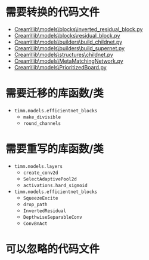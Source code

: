 # 需要转换的代码文件

- [Cream\lib\models\blocks\inverted_residual_block.py](Cream\lib\models\blocks\inverted_residual_block.py)
- [Cream\lib\models\blocks\residual_block.py](Cream\lib\models\blocks\residual_block.py)
- [Cream\lib\models\builders\build_childnet.py](Cream\lib\models\builders\build_childnet.py)
- [Cream\lib\models\builders\build_supernet.py](Cream\lib\models\builders\build_supernet.py)
- [Cream\lib\models\structures\childnet.py](Cream\lib\models\structures\childnet.py)
- [Cream\lib\models\MetaMatchingNetwork.py](Cream\lib\models\MetaMatchingNetwork.py)
- [Cream\lib\models\PrioritizedBoard.py](Cream\lib\models\PrioritizedBoard.py)

# 需要迁移的库函数/类

- `timm.models.efficientnet_blocks`
  - `make_divisible`
  - `round_channels`


# 需要重写的库函数/类

- `timm.models.layers`
  - `create_conv2d`
  - `SelectAdaptivePool2d`
  - `activations.hard_sigmoid`
- `timm.models.efficientnet_blocks`
  - `SqueezeExcite`
  - `drop_path`
  - `InvertedResidual`
  - `DepthwiseSeparableConv`
  - `ConvBnAct`

# 可以忽略的代码文件